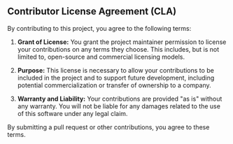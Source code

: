 ## Contributor License Agreement (CLA)

By contributing to this project, you agree to the following terms:

1. **Grant of License:**
   You grant the project maintainer permission to license your contributions on any terms they choose. This includes, but is not limited to, open-source and commercial licensing models.

2. **Purpose:**
   This license is necessary to allow your contributions to be included in the project and to support future development, including potential commercialization or transfer of ownership to a company.

3. **Warranty and Liability:**
   Your contributions are provided "as is" without any warranty. You will not be liable for any damages related to the use of this software under any legal claim.

By submitting a pull request or other contributions, you agree to these terms.
